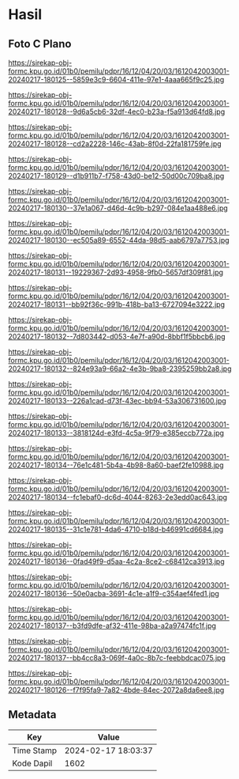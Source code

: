 # Hasil

## Foto C Plano

https://sirekap-obj-formc.kpu.go.id/01b0/pemilu/pdpr/16/12/04/20/03/1612042003001-20240217-180125--5859e3c9-6604-411e-97e1-4aaa665f9c25.jpg

https://sirekap-obj-formc.kpu.go.id/01b0/pemilu/pdpr/16/12/04/20/03/1612042003001-20240217-180128--9d6a5cb6-32df-4ec0-b23a-f5a913d64fd8.jpg

https://sirekap-obj-formc.kpu.go.id/01b0/pemilu/pdpr/16/12/04/20/03/1612042003001-20240217-180128--cd2a2228-146c-43ab-8f0d-22fa181759fe.jpg

https://sirekap-obj-formc.kpu.go.id/01b0/pemilu/pdpr/16/12/04/20/03/1612042003001-20240217-180129--d1b911b7-f758-43d0-be12-50d00c709ba8.jpg

https://sirekap-obj-formc.kpu.go.id/01b0/pemilu/pdpr/16/12/04/20/03/1612042003001-20240217-180130--37e1a067-d46d-4c9b-b297-084e1aa488e6.jpg

https://sirekap-obj-formc.kpu.go.id/01b0/pemilu/pdpr/16/12/04/20/03/1612042003001-20240217-180130--ec505a89-6552-44da-98d5-aab6797a7753.jpg

https://sirekap-obj-formc.kpu.go.id/01b0/pemilu/pdpr/16/12/04/20/03/1612042003001-20240217-180131--19229367-2d93-4958-9fb0-5657df309f81.jpg

https://sirekap-obj-formc.kpu.go.id/01b0/pemilu/pdpr/16/12/04/20/03/1612042003001-20240217-180131--bb92f36c-991b-418b-ba13-6727094e3222.jpg

https://sirekap-obj-formc.kpu.go.id/01b0/pemilu/pdpr/16/12/04/20/03/1612042003001-20240217-180132--7d803442-d053-4e7f-a90d-8bbf1f5bbcb6.jpg

https://sirekap-obj-formc.kpu.go.id/01b0/pemilu/pdpr/16/12/04/20/03/1612042003001-20240217-180132--824e93a9-66a2-4e3b-9ba8-2395259bb2a8.jpg

https://sirekap-obj-formc.kpu.go.id/01b0/pemilu/pdpr/16/12/04/20/03/1612042003001-20240217-180133--226a1cad-d73f-43ec-bb94-53a306731600.jpg

https://sirekap-obj-formc.kpu.go.id/01b0/pemilu/pdpr/16/12/04/20/03/1612042003001-20240217-180133--3818124d-e3fd-4c5a-9f79-e385eccb772a.jpg

https://sirekap-obj-formc.kpu.go.id/01b0/pemilu/pdpr/16/12/04/20/03/1612042003001-20240217-180134--76e1c481-5b4a-4b98-8a60-baef2fe10988.jpg

https://sirekap-obj-formc.kpu.go.id/01b0/pemilu/pdpr/16/12/04/20/03/1612042003001-20240217-180134--fc1ebaf0-dc6d-4044-8263-2e3edd0ac643.jpg

https://sirekap-obj-formc.kpu.go.id/01b0/pemilu/pdpr/16/12/04/20/03/1612042003001-20240217-180135--31c1e781-4da6-4710-b18d-b46991cd6684.jpg

https://sirekap-obj-formc.kpu.go.id/01b0/pemilu/pdpr/16/12/04/20/03/1612042003001-20240217-180136--0fad49f9-d5aa-4c2a-8ce2-c68412ca3913.jpg

https://sirekap-obj-formc.kpu.go.id/01b0/pemilu/pdpr/16/12/04/20/03/1612042003001-20240217-180136--50e0acba-3691-4c1e-a1f9-c354aef4fed1.jpg

https://sirekap-obj-formc.kpu.go.id/01b0/pemilu/pdpr/16/12/04/20/03/1612042003001-20240217-180137--b3fd9dfe-af32-411e-98ba-a2a97474fc1f.jpg

https://sirekap-obj-formc.kpu.go.id/01b0/pemilu/pdpr/16/12/04/20/03/1612042003001-20240217-180137--bb4cc8a3-069f-4a0c-8b7c-feebbdcac075.jpg

https://sirekap-obj-formc.kpu.go.id/01b0/pemilu/pdpr/16/12/04/20/03/1612042003001-20240217-180126--f7f95fa9-7a82-4bde-84ec-2072a8da6ee8.jpg


## Metadata

| Key        | Value               |
| ---------- | ------------------- |
| Time Stamp | 2024-02-17 18:03:37 |
| Kode Dapil | 1602                |



